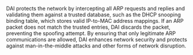 
DAI protects the network by intercepting all ARP requests and replies and validating them against a trusted database, such as the DHCP snooping binding table, which stores valid IP-to-MAC address mappings. If an ARP packet does not match the trusted entries, DAI discards the packet, preventing the spoofing attempt. By ensuring that only legitimate ARP communications are allowed, DAI enhances network security and protects against man-in-the-middle attacks and other forms of network disruption.

